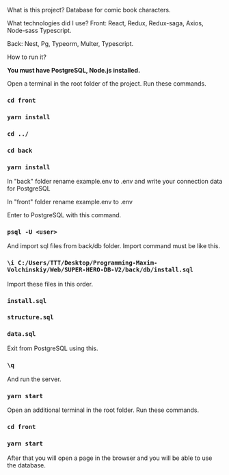 What is this project? Database for comic book characters.

What technologies did I use? 
Front: React, Redux, Redux-saga, Axios, Node-sass Typescript.

Back: Nest, Pg, Typeorm, Multer, Typescript.

How to run it?

**You must have PostgreSQL, Node.js installed.**

Оpen a terminal in the root folder of the project.
Run these commands.

### `cd front`
### `yarn install`
### `cd ../`
### `cd back`
### `yarn install`

In "back" folder rename example.env to .env and write your connection data for PostgreSQL

In "front" folder rename example.env to .env

Enter to PostgreSQL with this command.
### `psql -U <user>`
And import sql files from back/db folder.
Import command must be like this.
### `\i C:/Users/TTT/Desktop/Programming-Maxim-Volchinskiy/Web/SUPER-HERO-DB-V2/back/db/install.sql`
Import these files in this order.
### `install.sql`
### `structure.sql`
### `data.sql`
Exit from PostgreSQL using this.
### `\q`

And run the server.
### `yarn start`

Open an additional terminal in the root folder.
Run these commands.
### `cd front`
### `yarn start`

After that you will open a page in the browser and you will be able to use the database.